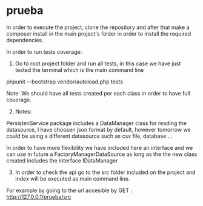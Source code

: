 # prueba

In order to execute the project, clone the repository and after that make a composer install in the main project's folder in order to install the required dependencies.

In order to run tests coverage:

1) Go to root project folder and run all tests, in this case we have just tested the terminal which is the main command line

phpunit --bootstrap vendor/autoload.php tests

Note: We should have all tests created per each class in order to have full coverage.

2) Notes:

  PersistenService package includes a DataManager class for reading the datasource, I have choosen json format by default,
  however tomorrow we could be using a different datasource such as csv file, database ...

  In order to have more flexibility we have included here an interface and we can use in future a FactoryManagerDataSource as long as the the new class created includes the interface IDataManager

3) In order to check the api go to the src folder included on the project and index will be executed as main command line.

  For example by going to the url accesible by GET : http://127.0.0.1/prueba/src
